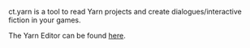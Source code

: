ct.yarn is a tool to read Yarn projects and create dialogues/interactive fiction in your games.

The Yarn Editor can be found [here](https://github.com/YarnSpinnerTool/YarnEditor).

